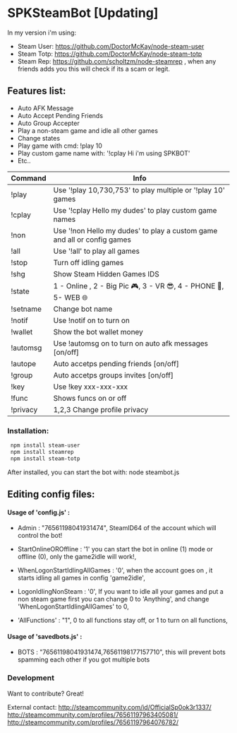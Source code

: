 # SPKSteamBot [Updating]

In my version i'm using:

- Steam User: https://github.com/DoctorMcKay/node-steam-user
- Steam Totp: https://github.com/DoctorMcKay/node-steam-totp 
- Steam Rep: https://github.com/scholtzm/node-steamrep , when any friends adds you this will check if its a scam or legit.

## Features list: 
- Auto AFK Message
- Auto Accept Pending Friends
- Auto Group Accepter
- Play a non-steam game and idle all other games
- Change states
- Play game with cmd: !play 10
- Play custom game name with: '!cplay Hi i'm using SPKBOT'
- Etc..

| Command | Info |
| ------ | ------ |
| !play | Use '!play 10,730,753' to play multiple or '!play 10' games |
| !cplay | Use '!cplay Hello my dudes' to play custom game names|
| !non | Use '!non Hello my dudes' to play a custom game and all or config games  |
| !all | Use '!all' to play all games |
| !stop | Turn off idling games |
| !shg | Show Steam Hidden Games IDS |  
| !state <x>| 1 - Online , 2 - Big Pic 🎮, 3 - VR 😎, 4 - PHONE 📱, 5- WEB 🌐 |  
| !setname | Change bot name |
| !notif <x>| Use !notif on to turn on|
| !wallet | Show the bot wallet money|
| !automsg <x>| Use !automsg on to turn on auto afk messages [on/off]|
| !autope <x>| Auto accetps pending friends [on/off]|
| !group <x>| Auto accetps groups invites [on/off] |
| !key | Use !key xxx-xxx-xxx  |
| !func | Shows funcs on or off  |
| !privacy <x> | 1,2,3 Change profile privacy  |

     
### Installation:

```sh
 npm install steam-user
 npm install steamrep 
 npm install steam-totp
```
After installed, you can start the bot with: node steambot.js

## Editing config files: 
#### Usage of 'config.js' :
- Admin : "76561198041931474", SteamID64 of the account which will control the bot!

- StartOnlineOROffline : '1' you can start the bot in online (1) mode or offline (0), only the game2idle will work!,
 
- WhenLogonStartIdlingAllGames : '0', when the account goes on , it starts idling all games in config 'game2idle',
 
- LogonIdlingNonSteam : '0', If you want to idle all your games and put a non steam game first you can change 0 to 'Anything', and change 'WhenLogonStartIdlingAllGames' to 0, 
 
- 'AllFunctions' : "1", 0 to all functions stay off, or 1 to turn on all functions,

#### Usage of 'savedbots.js' :

- BOTS : "76561198041931474,76561198177157710", this will prevent bots spamming each other if you got multiple bots


### Development

Want to contribute? Great!

External contact: 
http://steamcommunity.com/id/OfficialSp0ok3r1337/
http://steamcommunity.com/profiles/76561197963405081/ 
http://steamcommunity.com/profiles/76561197964076782/ 

